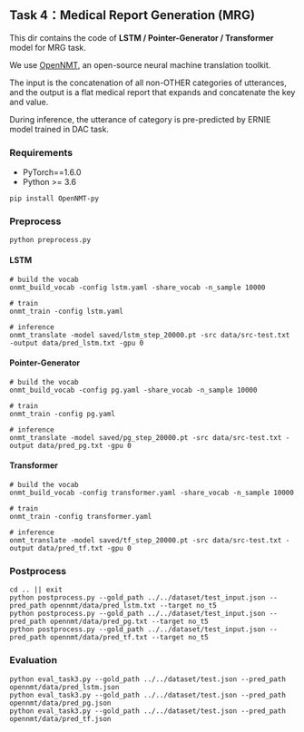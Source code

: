 ## Task 4：Medical Report Generation (MRG)

This dir contains the code of **LSTM / Pointer-Generator / Transformer** model for MRG task. 

We use [OpenNMT](https://github.com/OpenNMT/OpenNMT-py), an open-source neural machine translation toolkit. 

The input is the concatenation of all non-OTHER categories of utterances, and the output is a flat medical report that expands and concatenate the key and value. 

During inference, the utterance of category is pre-predicted by ERNIE model trained in DAC task.

### Requirements

- PyTorch==1.6.0
- Python >= 3.6

```shell
pip install OpenNMT-py
```

### Preprocess

```shell
python preprocess.py
```

#### LSTM

```shell
# build the vocab
onmt_build_vocab -config lstm.yaml -share_vocab -n_sample 10000

# train
onmt_train -config lstm.yaml

# inference
onmt_translate -model saved/lstm_step_20000.pt -src data/src-test.txt -output data/pred_lstm.txt -gpu 0
```

#### Pointer-Generator

```shell
# build the vocab
onmt_build_vocab -config pg.yaml -share_vocab -n_sample 10000

# train
onmt_train -config pg.yaml

# inference
onmt_translate -model saved/pg_step_20000.pt -src data/src-test.txt -output data/pred_pg.txt -gpu 0
```

#### Transformer

```shell
# build the vocab
onmt_build_vocab -config transformer.yaml -share_vocab -n_sample 10000

# train
onmt_train -config transformer.yaml

# inference
onmt_translate -model saved/tf_step_20000.pt -src data/src-test.txt -output data/pred_tf.txt -gpu 0
```

### Postprocess

```shell
cd .. || exit
python postprocess.py --gold_path ../../dataset/test_input.json --pred_path opennmt/data/pred_lstm.txt --target no_t5
python postprocess.py --gold_path ../../dataset/test_input.json --pred_path opennmt/data/pred_pg.txt --target no_t5
python postprocess.py --gold_path ../../dataset/test_input.json --pred_path opennmt/data/pred_tf.txt --target no_t5
```

### Evaluation

```shell
python eval_task3.py --gold_path ../../dataset/test.json --pred_path opennmt/data/pred_lstm.json
python eval_task3.py --gold_path ../../dataset/test.json --pred_path opennmt/data/pred_pg.json
python eval_task3.py --gold_path ../../dataset/test.json --pred_path opennmt/data/pred_tf.json
```

